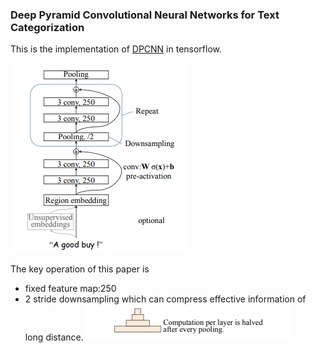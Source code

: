 ### Deep Pyramid Convolutional Neural Networks for Text Categorization

This is the implementation of [DPCNN](http://www.aclweb.org/anthology/P17-1052) in tensorflow.

![DPCNN](/img/dpcnn.png)

The key operation of this paper is 
- fixed feature map:250
- 2 stride downsampling which can compress effective information of long distance.
![pyramid](/img/pyramid.png)